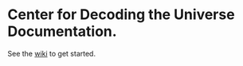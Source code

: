 # Center for Decoding the Universe Documentation. 

See the [wiki](https://github.com/c4u-stanford/c4u-docs/wiki) to get started.
